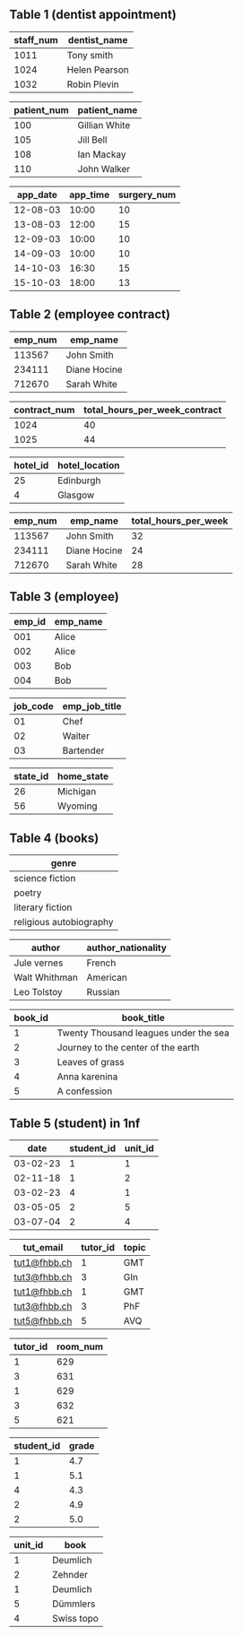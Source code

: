 ## Table 1 (dentist appointment)

| staff_num | dentist_name  |
| --------- | ------------- |
| 1011      | Tony smith    |
| 1024      | Helen Pearson |
| 1032      | Robin Plevin  |

| patient_num | patient_name  |
| ----------- | ------------- |
| 100         | Gillian White |
| 105         | Jill Bell     |
| 108         | Ian Mackay    |
| 110         | John Walker   |

| app_date | app_time | surgery_num |
| -------- | -------- | ----------- |
| 12-08-03 | 10:00    | 10          |
| 13-08-03 | 12:00    | 15          |
| 12-09-03 | 10:00    | 10          |
| 14-09-03 | 10:00    | 10          |
| 14-10-03 | 16:30    | 15          |
| 15-10-03 | 18:00    | 13          |

## Table 2 (employee contract)

| emp_num | emp_name     |
| ------- | ------------ |
| 113567  | John Smith   |
| 234111  | Diane Hocine |
| 712670  | Sarah White  |

| contract_num | total_hours_per_week_contract |
| ------------ | ----------------------------- |
| 1024         | 40                            |
| 1025         | 44                            |

| hotel_id | hotel_location |
| -------- | -------------- |
| 25       | Edinburgh      |
| 4        | Glasgow        |

| emp_num | emp_name     | total_hours_per_week |
| ------- | ------------ | -------------------- |
| 113567  | John Smith   | 32                   |
| 234111  | Diane Hocine | 24                   |
| 712670  | Sarah White  | 28                   |

## Table 3 (employee)

| emp_id | emp_name |
| ------ | -------- |
| 001    | Alice    |
| 002    | Alice    |
| 003    | Bob      |
| 004    | Bob      |

| job_code | emp_job_title |
| -------- | ------------- |
| 01       | Chef          |
| 02       | Waiter        |
| 03       | Bartender     |

| state_id | home_state |
| -------- | ---------- |
| 26       | Michigan   |
| 56       | Wyoming    |

## Table 4 (books)

| genre                   |
| ----------------------- |
| science fiction         |
| poetry                  |
| literary fiction        |
| religious autobiography |

| author        | author_nationality |
| ------------- | ------------------ |
| Jule vernes   | French             |
| Walt Whithman | American           |
| Leo Tolstoy   | Russian            |

| book_id | book_title                            |
| ------- | ------------------------------------- |
| 1       | Twenty Thousand leagues under the sea |
| 2       | Journey to the center of the earth    |
| 3       | Leaves of grass                       |
| 4       | Anna karenina                         |
| 5       | A confession                          |

## Table 5 (student) in 1nf

| date     | student_id | unit_id |
| -------- | ---------- | ------- |
| 03-02-23 | 1          | 1       |
| 02-11-18 | 1          | 2       |
| 03-02-23 | 4          | 1       |
| 03-05-05 | 2          | 5       |
| 03-07-04 | 2          | 4       |

| tut_email    | tutor_id | topic |
| ------------ | -------- | ----- |
| tut1@fhbb.ch | 1        | GMT   |
| tut3@fhbb.ch | 3        | GIn   |
| tut1@fhbb.ch | 1        | GMT   |
| tut3@fhbb.ch | 3        | PhF   |
| tut5@fhbb.ch | 5        | AVQ   |

| tutor_id | room_num |
| -------- | -------- |
| 1        | 629      |
| 3        | 631      |
| 1        | 629      |
| 3        | 632      |
| 5        | 621      |

| student_id | grade |
| ---------- | ----- |
| 1          | 4.7   |
| 1          | 5.1   |
| 4          | 4.3   |
| 2          | 4.9   |
| 2          | 5.0   |

| unit_id | book       |
| ------- | ---------- |
| 1       | Deumlich   |
| 2       | Zehnder    |
| 1       | Deumlich   |
| 5       | Dümmlers   |
| 4       | Swiss topo |
